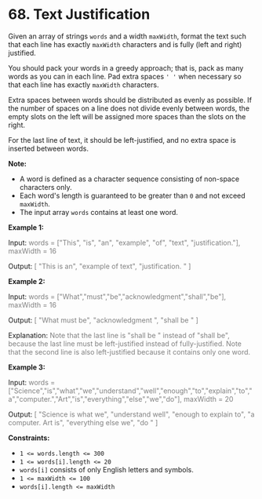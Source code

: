 # 68. Text Justification

Given an array of strings `words` and a width `maxWidth`, format the text such that each line has exactly `maxWidth` characters and is fully (left and right) justified.

You should pack your words in a greedy approach; that is, pack as many words as you can in each line. Pad extra spaces `' '` when necessary so that each line has exactly `maxWidth` characters.

Extra spaces between words should be distributed as evenly as possible. If the number of spaces on a line does not divide evenly between words, the empty slots on the left will be assigned more spaces than the slots on the right.

For the last line of text, it should be left-justified, and no extra space is inserted between words.

**Note:**

- A word is defined as a character sequence consisting of non-space characters only. 
- Each word's length is guaranteed to be greater than `0` and not exceed `maxWidth`. 
- The input array `words` contains at least one word.

**Example 1:**

Input: <span style="color:grey"> words = ["This", "is", "an", "example", "of", "text", "justification."], maxWidth = 16

Output: <span style="color:grey">
[
"This    is    an",
"example  of text",
"justification.  "
]

**Example 2:**

Input: <span style="color:grey"> words = ["What","must","be","acknowledgment","shall","be"], maxWidth = 16

Output: <span style="color:grey">
[
"What   must   be",
"acknowledgment  ",
"shall be        "
]

Explanation:  <span style="color:grey"> Note that the last line is "shall be    " instead of "shall     be", because the last line must be left-justified instead of fully-justified.
Note that the second line is also left-justified because it contains only one word.

**Example 3:**

Input: <span style="color:grey"> words = ["Science","is","what","we","understand","well","enough","to","explain","to","a","computer.","Art","is","everything","else","we","do"], maxWidth = 20

Output: <span style="color:grey">
[
"Science  is  what we",
"understand      well",
"enough to explain to",
"a  computer.  Art is",
"everything  else  we",
"do                  "
]

**Constraints:**

- `1 <= words.length <= 300` 
- `1 <= words[i].length <= 20` 
- `words[i]` consists of only English letters and symbols. 
- `1 <= maxWidth <= 100` 
- `words[i].length <= maxWidth`

